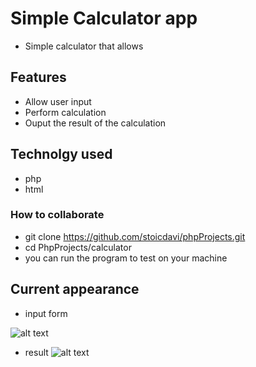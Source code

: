 # Simple Calculator app
- Simple calculator that allows
## Features
- Allow user input
- Perform calculation
- Ouput the result of the calculation

## Technolgy used
- php
- html
### How to collaborate
- git clone https://github.com/stoicdavi/phpProjects.git
- cd PhpProjects/calculator
- you can run the program to test on your machine
## Current appearance
- input form

![alt text](image.png)

- result
![alt text](image-1.png)

